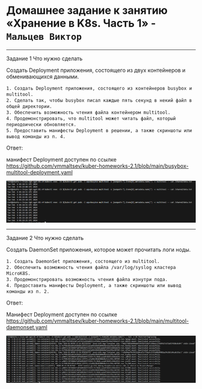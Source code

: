 # Домашнее задание к занятию «Хранение в K8s. Часть 1» - `Мальцев Виктор`

---

Задание 1
Что нужно сделать

Создать Deployment приложения, состоящего из двух контейнеров и обменивающихся данными.

    1. Создать Deployment приложения, состоящего из контейнеров busybox и multitool.
    2. Сделать так, чтобы busybox писал каждые пять секунд в некий файл в общей директории.
    3. Обеспечить возможность чтения файла контейнером multitool.
    4. Продемонстрировать, что multitool может читать файл, который периодоически обновляется.
    5. Предоставить манифесты Deployment в решении, а также скриншоты или вывод команды из п. 4.

Ответ:

манифест Deployment доступен по ссылке https://github.com/vmmaltsev/kuber-homeworks-2.1/blob/main/busybox-multitool-deployment.yaml

![alt text](https://github.com/vmmaltsev/screenshot/blob/main/Screenshot_123.png)

---

Задание 2
Что нужно сделать

Создать DaemonSet приложения, которое может прочитать логи ноды.

    1. Создать DaemonSet приложения, состоящего из multitool.
    2. Обеспечить возможность чтения файла /var/log/syslog кластера MicroK8S.
    3. Продемонстрировать возможность чтения файла изнутри пода.
    4. Предоставить манифесты Deployment, а также скриншоты или вывод команды из п. 2.

Ответ:

Манифест Deployment доступен по ссылке https://github.com/vmmaltsev/kuber-homeworks-2.1/blob/main/multitool-daemonset.yaml

![alt text](https://github.com/vmmaltsev/screenshot/blob/main/Screenshot_124.png)
